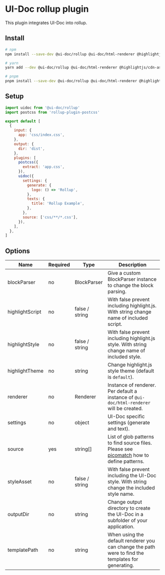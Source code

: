 # UI-Doc rollup plugin

This plugin integrates UI-Doc into rollup.

## Install

```sh
# npm
npm install --save-dev @ui-doc/rollup @ui-doc/html-renderer @highlightjs/cdn-assets

# yarn
yarn add --dev @ui-doc/rollup @ui-doc/html-renderer @highlightjs/cdn-assets

# pnpm
pnpm install --save-dev @ui-doc/rollup @ui-doc/html-renderer @highlightjs/cdn-assets
```

## Setup

```js
import uidoc from '@ui-doc/rollup'
import postcss from 'rollup-plugin-postcss'

export default [
  {
    input: {
      app: 'css/index.css',
    },
    output: {
      dir: 'dist',
    },
    plugins: [
      postcss({
        extract: 'app.css',
      }),
      uidoc({
        settings: {
          generate: {
            logo: () => 'Rollup',
          },
          texts: {
            title: 'Rollup Example',
          },
        },
        source: ['css/**/*.css'],
      }),
    ],
  },
]
```

## Options

| Name | Required | Type | Description |
| --- | --- | --- | --- |
| blockParser | no | BlockParser | Give a custom BlockParser instance to change the block parsing. |
| highlightScript | no | false / string | With false prevent including highlight.js. With string change name of included script. |
| highlightStyle | no | false / string | With false prevent including highlight.js style. With string change name of included style. |
| highlightTheme | no | string | Change highlight.js style theme (default is `default`). |
| renderer | no | Renderer | Instance of renderer. Per default a instance of `@ui-doc/html-renderer` will be created. |
| settings | no | object | UI-Doc specific settings (generate and text). |
| source | yes | string[] | List of glob patterns to find source files. Please see [picomatch](https://github.com/micromatch/picomatch) how to define patterns. |
| styleAsset | no | false / string | With false prevent including the UI-Doc style. With string change the included style name. |
| outputDir | no | string | Change output directory to create the UI-Doc in a subfolder of your application. |
| templatePath | no | string | When using the default renderer you can change the path were to find the templates for generating. |

